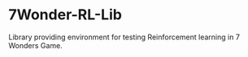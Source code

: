 # 7Wonder-RL-Lib
Library providing environment for testing Reinforcement learning in 7 Wonders Game. 
